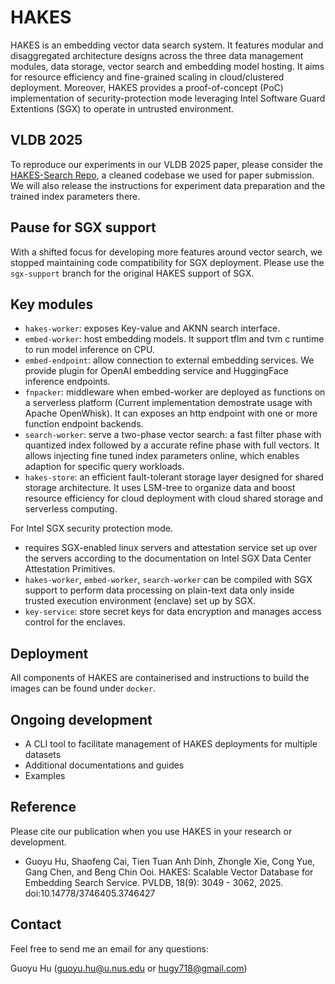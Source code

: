 # HAKES

HAKES is an embedding vector data search system. It features modular and disaggregated architecture designs across the three data management modules, data storage, vector search and embedding model hosting. It aims for resource efficiency and fine-grained scaling in cloud/clustered deployment. Moreover, HAKES provides a proof-of-concept (PoC) implementation of security-protection mode leveraging Intel Software Guard Extentions (SGX) to operate in untrusted environment.

## VLDB 2025

To reproduce our experiments in our VLDB 2025 paper, please consider the [HAKES-Search Repo](https://github.com/nusdbsystem/HAKES-Search), a cleaned codebase we used for paper submission. We will also release the instructions for experiment data preparation and the trained index parameters there. 

## Pause for SGX support

With a shifted focus for developing more features around vector search, we stopped maintaining code compatibility for SGX deployment. Please use the `sgx-support` branch for the original HAKES support of SGX.

## Key modules

* `hakes-worker`: exposes Key-value and AKNN search interface.
* `embed-worker`: host embedding models. It support tflm and tvm c runtime to run model inference on CPU.
* `embed-endpoint`: allow connection to external embedding services. We provide plugin for OpenAI embedding service and HuggingFace inference endpoints.
* `fnpacker`: middleware when embed-worker are deployed as functions on a serverless platform (Current implementation demostrate usage with Apache OpenWhisk). It can exposes an http endpoint with one or more function endpoint backends.
* `search-worker`: serve a two-phase vector search: a fast filter phase with quantized index followed by a accurate refine phase with full vectors. It allows injecting fine tuned index parameters online, which enables adaption for specific query workloads.
* `hakes-store`: an efficient fault-tolerant storage layer designed for shared storage architecture. It uses LSM-tree to organize data and boost resource efficiency for cloud deployment with cloud shared storage and serverless computing.

For Intel SGX security protection mode.

* requires SGX-enabled linux servers and attestation service set up over the servers according to the documentation on Intel SGX Data Center Attestation Primitives.
* `hakes-worker`, `embed-worker`, `search-worker` can be compiled with SGX support to perform data processing on plain-text data only inside trusted execution environment (enclave) set up by SGX.
* `key-service`: store secret keys for data encryption and manages access control for the enclaves.

## Deployment

All components of HAKES are containerised and instructions to build the images can be found under `docker`.

## Ongoing development

* A CLI tool to facilitate management of HAKES deployments for multiple datasets
* Additional documentations and guides
* Examples

## Reference

Please cite our publication when you use HAKES in your research or development.

* Guoyu Hu, Shaofeng Cai, Tien Tuan Anh Dinh, Zhongle Xie, Cong Yue, Gang Chen, and Beng Chin Ooi. HAKES: Scalable Vector Database for Embedding Search Service. PVLDB, 18(9): 3049 - 3062, 2025. doi:10.14778/3746405.3746427

## Contact

Feel free to send me an email for any questions:

Guoyu Hu (<guoyu.hu@u.nus.edu> or <hugy718@gmail.com>)
